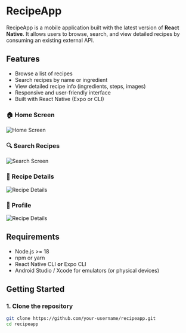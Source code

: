 # RecipeApp

RecipeApp is a mobile application built with the latest version of **React Native**. It allows users to browse, search, and view detailed recipes by consuming an existing external API.

## Features

- Browse a list of recipes
- Search recipes by name or ingredient
- View detailed recipe info (ingredients, steps, images)
- Responsive and user-friendly interface
- Built with React Native (Expo or CLI)
### 🏠 Home Screen

![Home Screen](assets/screens/home.png)

### 🔍 Search Recipes

![Search Screen](assets/screens/search.png)

### 🍲 Recipe Details

![Recipe Details](assets/screens/detail.png)

### 🧔 Profile

![Recipe Details](assets/screens/detail.png)
## Requirements

- Node.js >= 18
- npm or yarn
- React Native CLI **or** Expo CLI
- Android Studio / Xcode for emulators (or physical devices)

## Getting Started

### 1. Clone the repository

```bash
git clone https://github.com/your-username/recipeapp.git
cd recipeapp
